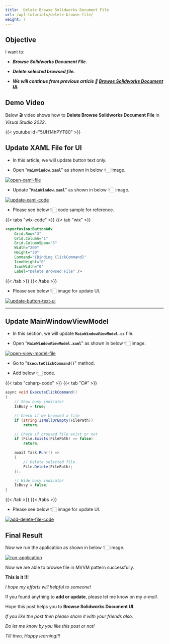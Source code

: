 ```yaml
---
title:  Delete Browse Solidworks Document File 
url: /wpf-tutorials/delete-browse-file/
weight: 7
---
```


## Objective

I want to:

- ***Browse Solidworks Document File.***

- ***Delete selected browsed file.***

- ***We will continue from previous article 🚀 [Browse Solidworks Document UI](/wpf-tutorials/browse-solidworks-document-ui/).***

## Demo Video

Below 🎬 video shows how to **Delete Browse Solidworks Document File** in *Visual Studio 2022*.


{{< youtube id="5UH14hPYT80" >}}

## Update XAML File for UI

- In this article, we will update button text only.

- Open "**`MainWindow.xaml`**" as shown in below 👇🏻 image.

[![open-xaml-file](delete-browse-file/open-xaml-file.png)](delete-browse-file/open-xaml-file.png)

- Update "**`MainWindow.xaml`**" as shown in below 👇🏻 image.

[![update-xaml-code](delete-browse-file/update-xaml-code.png)](delete-browse-file/update-xaml-code.png)

- Please see below 👇🏻 code sample for reference.

{{< tabs "wix-code" >}}
{{< tab "wix" >}}

```xml
<syncfusion:ButtonAdv
    Grid.Row="3"
    Grid.Column="1"
    Grid.ColumnSpan="3"
    Width="200"
    Height="30"
    Command="{Binding ClickCommand}"
    IconHeight="0"
    IconWidth="0"
    Label="Delete Browsed File" />
```

{{< /tab >}}
{{< /tabs >}}

- Please see below 👇🏻 image for update UI.

[![update-button-text-ui](delete-browse-file/update-button-text-ui.png)](delete-browse-file/update-button-text-ui.png)

---

## Update MainWindowViewModel

- In this section, we will update **`MainWindowViewModel.cs`** file.

- Open "**`MainWindowViewModel.xaml`**" as shown in below 👇🏻 image.

[![open-view-model-file](delete-browse-file/open-view-model-file.png)](delete-browse-file/open-view-model-file.png)

- Go to "**`ExecuteClickCommand()`**" method.

- Add below 👇🏻 code.

{{< tabs "csharp-code" >}}
{{< tab "C#" >}}

```cs
async void ExecuteClickCommand()
{
    // Show busy indicator
    IsBusy = true;

    // Check if we browsed a file
    if (string.IsNullOrEmpty(FilePath))
        return;

    // Check if browsed file exist or not
    if (File.Exists(FilePath) == false)
        return;

    await Task.Run(() =>
    {
        // Delete selected file.
        File.Delete(FilePath);
    });

    // Hide busy indicator
    IsBusy = false;
}
```

{{< /tab >}}
{{< /tabs >}}

- Please see below 👇🏻 image for update UI.

[![add-delete-file-code](delete-browse-file/add-delete-file-code.png)](delete-browse-file/add-delete-file-code.png)

## Final Result

Now we run the application as shown in below 👇🏻 image.

[![run-application](delete-browse-file/run-application.gif)](delete-browse-file/run-application.gif)

Now we are able to browse file in MVVM pattern successfully.

**This is it !!!**

*I hope my efforts will helpful to someone!*

If you found anything to **add or update**, please let me know on my *e-mail*.

Hope this post helps you to **Browse Solidworks Document UI**.

*If you like the post then please share it with your friends also.*

*Do let me know by you like this post or not!*

*Till then, Happy learning!!!*
